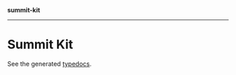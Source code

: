 **summit-kit**

***

# Summit Kit

See the generated [typedocs](https://github.com/andrewgremlich/gremlich-dev/blob/main/libs/summit-kit/docs/README.md).
